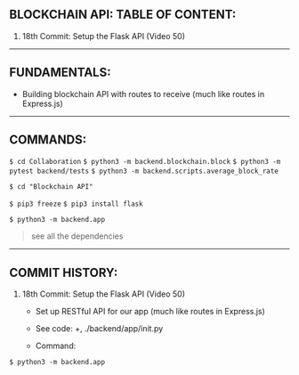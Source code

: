 ## BLOCKCHAIN API: TABLE OF CONTENT:

1. 18th Commit: Setup the Flask API (Video 50)

---

## FUNDAMENTALS:

- Building blockchain API with routes to receive
  (much like routes in Express.js)

---

## COMMANDS:

`$ cd Collaboration`
`$ python3 -m backend.blockchain.block`
`$ python3 -m pytest backend/tests`
`$ python3 -m backend.scripts.average_block_rate`

`$ cd "Blockchain API"`

`$ pip3 freeze`
`$ pip3 install flask`

`$ python3 -m backend.app`

> see all the dependencies

---

## COMMIT HISTORY:

1. 18th Commit: Setup the Flask API (Video 50)

   - Set up RESTful API for our app (much like routes in Express.js)

   - See code:
     +, ./backend/app/init.py

   - Command:

`$ python3 -m backend.app`
